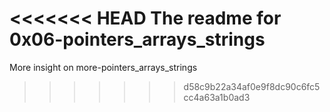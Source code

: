 <<<<<<< HEAD
The readme for 0x06-pointers_arrays_strings
=======
More insight on
more-pointers_arrays_strings
>>>>>>> d58c9b22a34af0e9f8dc90c6fc5cc4a63a1b0ad3
